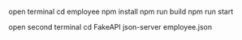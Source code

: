 open terminal
cd employee
npm install
npm run build
npm run start

open second terminal
cd FakeAPI
json-server employee.json
